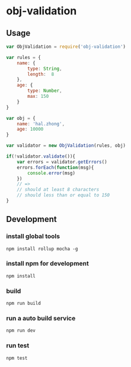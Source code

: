 # obj-validation

## Usage
```javascript
var ObjValidation = require('obj-validation')

var rules = {
    name: {
        type: String,
        length:  8
    },
    age: {
        type: Number,
        max: 150
    }
}

var obj = {
    name: 'hal.zhong',
    age: 10000
}

var validator = new ObjValidation(rules, obj)

if(!validator.validate()){
    var errors = validator.getErrors()
    errors.forEach(function(msg){
        console.error(msg)
    })
    // =>
    // should at least 8 characters
    // should less than or equal to 150
}
```


## Development
### install global tools
`npm install rollup mocha -g`

### install npm for development
`npm install`

### build
`npm run build`

### run a auto build service
`npm run dev`

### run test
`npm test`
